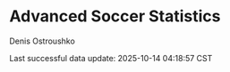 # Advanced Soccer Statistics
Denis Ostroushko

<!-- gfm -->

Last successful data update: 2025-10-14 04:18:57 CST
